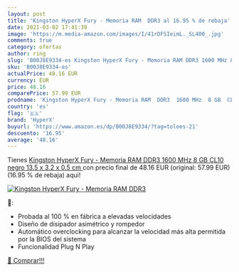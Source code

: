 ```yaml
---
layout: post
title: 'Kingston HyperX Fury - Memoria RAM  DDR3 al 16.95 % de rebaja'
date: 2021-03-02 17:41:39
image: 'https://m.media-amazon.com/images/I/41rDFSIeimL._SL400_.jpg'
comments: true
category: ofertas
author: ring
slug: 'B00J8E9334-es Kingston HyperX Fury - Memoria RAM DDR3 1600 MHz 8 GB CL10...'
sku: 'B00J8E9334-es'
actualPrice: 48.16 EUR
currency: EUR
price: 48.16
comparePrice: 57.99 EUR
prodname: 'Kingston HyperX Fury - Memoria RAM  DDR3  1600 MHz  8 GB  CL10   negro   13.5 x 3.2 x 0.5 cm '
country: 'es'
flag: '🇪🇸'
brand: 'HyperX'
buyurl: 'https://www.amazon.es/dp/B00J8E9334/?tag=tolees-21'
descuento: '16.95'
average: '48.16'
---
```


Tienes [Kingston HyperX Fury - Memoria RAM  DDR3  1600 MHz  8 GB  CL10   negro   13.5 x 3.2 x 0.5 cm ](https://www.amazon.es/dp/B00J8E9334/?tag=tolees-21) con precio final de  48.16 EUR (original: 57.99 EUR) (16.95 %  de rebaja) aqui!

[![Kingston HyperX Fury - Memoria RAM  DDR3](https://m.media-amazon.com/images/I/41rDFSIeimL._SL400_.jpg)](https://www.amazon.es/dp/B00J8E9334/?tag=tolees-21)

🔎:

- Probada al 100 % en fábrica a elevadas velocidades
- Diseño de disipador asimétrico y rompedor
- Automático overclocking para alcanzar la velocidad más alta permitida por la BIOS del sistema
- Funcionalidad Plug N Play

[🛒 Comprar!!!](https://www.amazon.es/dp/B00J8E9334/?tag=tolees-21)
